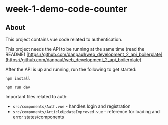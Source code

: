 # week-1-demo-code-counter

## About

This project contains vue code related to authentication.

This project needs the API to be running at the same time (read the README) [https://github.com/danpaul/web_development_2_api_boilerplate](https://github.com/danpaul/web_development_2_api_boilerplate)

After the API is up and running, run the following to get started:

`npm install`

`npm run dev`

Important files related to auth:

- `src/components/Auth.vue` - handles login and registration
- `src/components/ArticleUpdateImproved.vue` - reference for loading and error states/components
